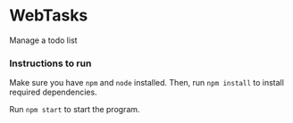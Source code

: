# WebTasks
Manage a todo list

### Instructions to run
Make sure you have `npm` and `node` installed. Then, run `npm install` to install required dependencies.

Run `npm start` to start the program.

